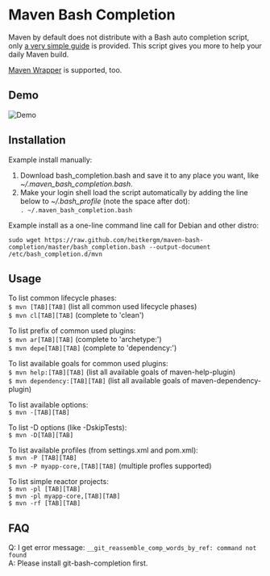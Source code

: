 # Maven Bash Completion

Maven by default does not distribute with a Bash auto completion script, only 
[a very simple guide](http://maven.apache.org/guides/mini/guide-bash-m2-completion.html) is 
provided. This script gives you more to help your daily Maven build.

[Maven Wrapper](https://github.com/takari/maven-wrapper) is supported, too.

## Demo

![Demo](https://raw.githubusercontent.com/juven/maven-bash-completion/master/demo.gif)

## Installation

Example install manually:

1. Download bash_completion.bash and save it to any place you want, like *~/.maven_bash_completion.bash*.
2. Make your login shell load the script automatically by adding the line below to *~/.bash_profile* (note the space after dot):  
`. ~/.maven_bash_completion.bash`

Example install as a one-line command line call for Debian and other distro:

`sudo wget https://raw.github.com/heitkergm/maven-bash-completion/master/bash_completion.bash --output-document /etc/bash_completion.d/mvn`

## Usage

To list common lifecycle phases:  
`$ mvn [TAB][TAB]` (list all common used lifecycle phases)  
`$ mvn cl[TAB][TAB]` (complete to 'clean')  

To list prefix of common used plugins:  
`$ mvn ar[TAB][TAB]` (complete to 'archetype:')  
`$ mvn depe[TAB][TAB]` (complete to 'dependency:')  

To list available goals for common used plugins:  
`$ mvn help:[TAB][TAB]` (list all available goals of maven-help-plugin)  
`$ mvn dependency:[TAB][TAB]` (list all available goals of maven-dependency-plugin)  

To list available options:  
`$ mvn -[TAB][TAB]`  

To list -D options (like -DskipTests):  
`$ mvn -D[TAB][TAB]`  

To list available profiles (from settings.xml and pom.xml):  
`$ mvn -P [TAB][TAB]`  
`$ mvn -P myapp-core,[TAB][TAB]` (multiple profles supported) 

To list simple reactor projects:  
`$ mvn -pl [TAB][TAB]`  
`$ mvn -pl myapp-core,[TAB][TAB]`  
`$ mvn -rf [TAB][TAB]`

## FAQ

Q: I get error message: `__git_reassemble_comp_words_by_ref: command not found`  
A: Please install git-bash-completion first.

